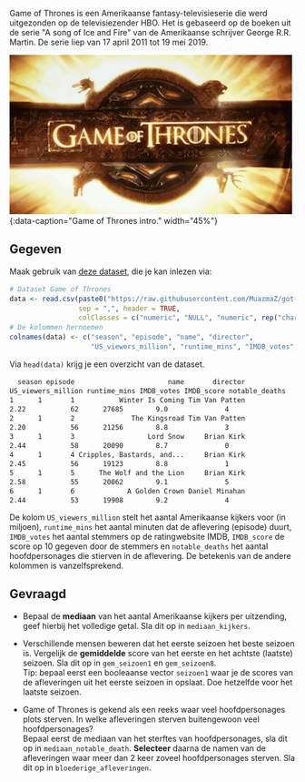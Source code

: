 Game of Thrones is een Amerikaanse fantasy-televisieserie die werd uitgezonden op de televisiezender HBO. Het is gebaseerd op de boeken uit de serie "A song of Ice and Fire" van de Amerikaanse schrijver George R.R. Martin. De serie liep van 17 april 2011 tot 19 mei 2019. 

![Game of Thrones intro.](media/got-intro.gif "Game of Thrones intro."){:data-caption="Game of Thrones intro." width="45%"}

## Gegeven

Maak gebruik van <a href="https://github.com/MuazmaZ/got-data-analysis/blob/master/got_csv_full_clean.csv" target="_blank">deze dataset</a>, die je kan inlezen via:

```R
# Dataset Game of Thrones
data <- read.csv(paste0("https://raw.githubusercontent.com/MuazmaZ/got-data-analysis/master/got_csv_full_clean.csv"),
                 sep = ",", header = TRUE,
                 colClasses = c("numeric", "NULL", "numeric", rep("character",2), rep("NULL", 2), rep("numeric", 2), "NULL", rep("numeric",3)))
# De kolommen hernoemen
colnames(data) <- c("season", "episode", "name", "director",
                    "US_viewers_million", "runtime_mins", "IMDB_votes", "IMDB_score", "notable_deaths")
```

Via `head(data)` krijg je een overzicht van de dataset.

```
  season episode                       name       director US_viewers_million runtime_mins IMDB_votes IMDB_score notable_deaths
1      1       1           Winter Is Coming Tim Van Patten               2.22           62      27685        9.0              4
2      1       2              The Kingsroad Tim Van Patten               2.20           56      21256        8.8              3
3      1       3                  Lord Snow     Brian Kirk               2.44           58      20090        8.7              0
4      1       4 Cripples, Bastards, and...     Brian Kirk               2.45           56      19123        8.8              1
5      1       5      The Wolf and the Lion     Brian Kirk               2.58           55      20062        9.1              5
6      1       6             A Golden Crown Daniel Minahan               2.44           53      19908        9.2              4
```

De kolom `US_viewers_million` stelt het aantal Amerikaanse kijkers voor (in miljoen), `runtime_mins` het aantal minuten dat de aflevering (episode) duurt, `IMDB_votes` het aantal stemmers op de ratingwebsite IMDB, `IMDB_score` de score op 10 gegeven door de stemmers en `notable_deaths` het aantal hoofdpersonages die stierven in de aflevering. De betekenis van de andere kolommen is vanzelfsprekend.

## Gevraagd

- Bepaal de **mediaan** van het aantal Amerikaanse kijkers per uitzending, geef hierbij het volledige getal. Sla dit op in `mediaan_kijkers`.

- Verschillende mensen beweren dat het eerste seizoen het beste seizoen is. Vergelijk de **gemiddelde** score van het eerste en het achtste (laatste) seizoen. Sla dit op in `gem_seizoen1` en `gem_seizoen8`.  
Tip: bepaal eerst een booleaanse vector `seizoen1` waar je de scores van de afleveringen uit het eerste seizoen in opslaat. Doe hetzelfde voor het laatste seizoen.

- Game of Thrones is gekend als een reeks waar veel hoofdpersonages plots sterven. In welke afleveringen sterven buitengewoon veel hoofdpersonages?  
Bepaal eerst de mediaan van het sterftes van hoofdpersonages, sla dit op in `mediaan_notable_death`. **Selecteer** daarna de namen van de afleveringen waar meer dan 2 keer zoveel hoofdpersonages sterven. Sla dit op in `bloederige_afleveringen`.